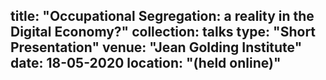 title: "Occupational Segregation: a reality in the Digital Economy?"
collection: talks
type: "Short Presentation"
venue: "Jean Golding Institute"
date: 18-05-2020
location: "(held online)"
---
